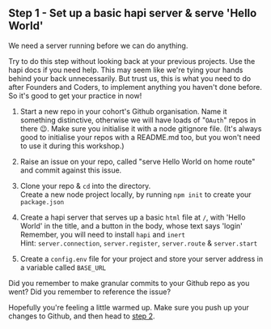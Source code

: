 ## Step 1 - Set up a basic hapi server & serve 'Hello World'

We need a server running before we can do anything.

Try to do this step without looking back at your previous projects. Use the hapi docs if you need help. This may seem like we're tying your hands behind your back unnecessarily. But trust us, this is what you need to do after Founders and Coders, to implement anything you haven't done before. So it's good to get your practice in now!

1. Start a new repo in your cohort's Github organisation. Name it something distinctive, otherwise we will have loads of "`OAuth`" repos in there :wink:. Make sure you initialise it with a node gitignore file. (It's always good to initialise your repos with a README.md too, but you won't need to use it during this workshop.)

2. Raise an issue on your repo, called "serve Hello World on home route" and commit against this issue.

3. Clone your repo & `cd` into the directory.  
Create a new node project locally, by running `npm init` to create your `package.json`

4. Create a hapi server that serves up a basic `html` file at `/`, with 'Hello World' in the title, and a button in the body, whose text says 'login'  
Remember, you will need to install `hapi` and `inert`  
Hint: `server.connection`, `server.register`, `server.route` & `server.start`

5. Create a `config.env` file for your project and store your server address in a variable called `BASE_URL`

Did you remember to make granular commits to your Github repo as you went? Did you remember to reference the issue?

Hopefully you're feeling a little warmed up. Make sure you push up your changes to Github, and then head to [step 2](./step2.md).
